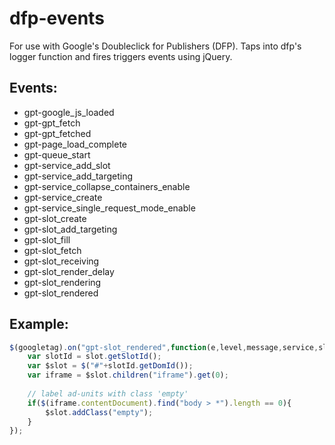 # dfp-events

For use with Google's Doubleclick for Publishers (DFP).  Taps into dfp's logger function and fires triggers events using jQuery.

## Events:

* gpt-google_js_loaded
* gpt-gpt_fetch
* gpt-gpt_fetched
* gpt-page_load_complete
* gpt-queue_start
* gpt-service_add_slot
* gpt-service_add_targeting
* gpt-service_collapse_containers_enable
* gpt-service_create
* gpt-service_single_request_mode_enable
* gpt-slot_create
* gpt-slot_add_targeting
* gpt-slot_fill
* gpt-slot_fetch
* gpt-slot_receiving
* gpt-slot_render_delay
* gpt-slot_rendering
* gpt-slot_rendered

## Example:

```javascript
$(googletag).on("gpt-slot_rendered",function(e,level,message,service,slot,reference){
	var slotId = slot.getSlotId();
	var $slot = $("#"+slotId.getDomId());
	var iframe = $slot.children("iframe").get(0);
	
	// label ad-units with class 'empty'
	if($(iframe.contentDocument).find("body > *").length == 0){
		$slot.addClass("empty");
	}
});
```
